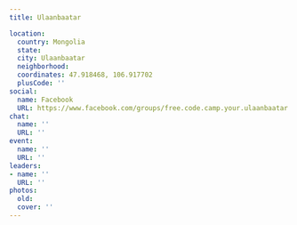 ```yaml
---
title: Ulaanbaatar

location:
  country: Mongolia
  state: 
  city: Ulaanbaatar
  neighborhood: 
  coordinates: 47.918468, 106.917702
  plusCode: ''
social:
  name: Facebook
  URL: https://www.facebook.com/groups/free.code.camp.your.ulaanbaatar
chat:
  name: ''
  URL: ''
event:
  name: ''
  URL: ''
leaders:
- name: ''
  URL: ''
photos:
  old: 
  cover: ''
---
```

